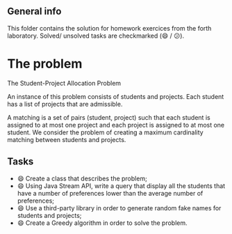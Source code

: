 ## General info
This folder contains the solution for homework exercices from the forth laboratory. Solved/ unsolved tasks are checkmarked (:smile: / :confused:).

# The problem
The Student-Project Allocation Problem

An instance of this problem consists of students and projects. Each student has a list of projects that are admissible.

A matching is a set of pairs (student, project) such that each student is assigned to at most one project and each project is assigned to at most one student. 
We consider the problem of creating a maximum cardinality matching between students and projects.

## Tasks
  * :smile: Create a class that describes the problem;
  * :smile: Using Java Stream API, write a query that display all the students that have a number of preferences lower than the average number of preferences;
  * :smile: Use a third-party library in order to generate random fake names for students and projects;
  * :smile: Create a Greedy algorithm in order to solve the problem.
